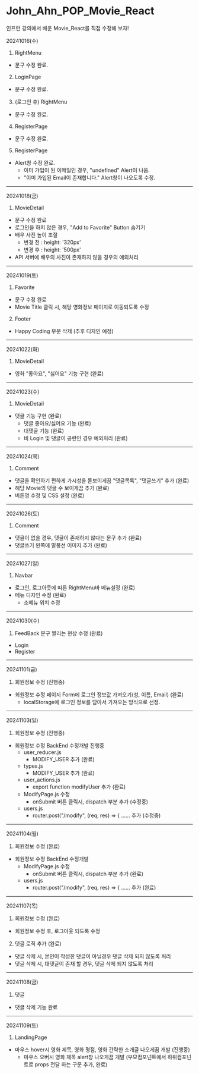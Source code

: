 # John_Ahn_POP_Movie_React

인프런 강의에서 배운 Movie_React를 직접 수정해 보자!

20241016(수)

1. RightMenu

- 문구 수정 완료.

2. LoginPage

- 문구 수정 완료.

3. (로그인 후) RightMenu

- 문구 수정 완료.

4. RegisterPage

- 문구 수정 완료.

5. RegisterPage

- Alert창 수정 완료.
  - 이미 가입이 된 이메일인 경우, "undefined" Alert이 나옴.
  - "이미 가입된 Email이 존재합니다." Alert창이 나오도록 수정.

---

20241018(금)

1. MovieDetail

- 문구 수정 완료
- 로그인을 하지 않은 경우, "Add to Favorite" Button 숨기기
- 배우 사진 높이 조절
  - 변경 전 : height: '320px'
  - 변경 후 : height: '500px'
- API 서버에 배우의 사진이 존재하지 않을 경우의 예외처리

---

20241019(토)

1. Favorite

- 문구 수정 완료
- Movie Title 클릭 시, 해당 영화정보 페이지로 이동되도록 수정

2. Footer

- Happy Coding 부분 삭제 (추후 디자인 예정)

---

20241022(화)

1. MovieDetail

- 영화 "좋아요", "싫어요" 기능 구현 (완료)

---

20241023(수)

1. MovieDetail

- 댓글 기능 구현 (완료)
  - 댓글 좋아요/싫어요 기능 (완료)
  - 대댓글 기능 (완료)
  - 비 Login 및 댓글이 공란인 경우 예외처리 (완료)

---

20241024(목)

1. Comment

- 댓글을 확인하기 편하게 가시성을 돋보이게끔 "댓글목록", "댓글쓰기" 추가 (완료)
- 해당 Movie의 댓글 수 보이게끔 추가 (완료)
- 버튼명 수정 및 CSS 설정 (완료)

---

20241026(토)

1. Comment

- 댓글이 없을 경우, 댓글이 존재하지 않다는 문구 추가 (완료)
- 댓글쓰기 왼쪽에 말풍선 이미지 추가 (완료)

---

20241027(일)

1. Navbar

- 로그인, 로그아웃에 따른 RightMenu바 메뉴설정 (완료)
- 메뉴 디자인 수정 (완료)
  - 소메뉴 위치 수정

---

20241030(수)

1. FeedBack 문구 짤리는 현상 수정 (완료)

- Login
- Register

---

20241101(금)

1. 회원정보 수정 (진행중)

- 회원정보 수정 페이지 Form에 로그인 정보값 가져오기(성, 이름, Email) (완료)
  - localStorage에 로그인 정보를 담아서 가져오는 방식으로 선정.

---

20241103(일)

1. 회원정보 수정 (진행중)

- 회원정보 수정 BackEnd 수정개발 진행중
  - user_reducer.js
    - MODIFY_USER 추가 (완료)
  - types.js
    - MODIFY_USER 추가 (완료)
  - user_actions.js
    - export function modifyUser 추가 (완료)
  - ModifyPage.js 수정
    - onSubmit 버튼 클릭시, dispatch 부분 추가 (수정중)
  - users.js
    - router.post("/modify", (req, res) => { ...... 추가 (수정중)

---

20241104(월)

1. 회원정보 수정 (완료)

- 회원정보 수정 BackEnd 수정개발
  - ModifyPage.js 수정
    - onSubmit 버튼 클릭시, dispatch 부분 추가 (완료)
  - users.js
    - router.post("/modify", (req, res) => { ...... 추가 (완료)

---

20241107(목)

1. 회원정보 수정 (완료)

- 회원정보 수정 후, 로그아웃 되도록 수정

2. 댓글 로직 추가 (완료)

- 댓글 삭제 시, 본인이 작성한 댓글이 아닐경우 댓글 삭제 되지 않도록 처리
- 댓글 삭제 시, 대댓글이 존재 할 경우, 댓글 삭제 되지 않도록 처리

---

20241108(금)

1. 댓글

- 댓글 삭제 기능 완료

---

20241109(토)

1. LandingPage

- 마우스 hover시 영화 제목, 영화 평점, 영화 간략한 소개글 나오게끔 개발 (진행중)
  - 마우스 오버시 영화 제목 alert창 나오게끔 개발 (부모컴포넌트에서 하위컴포넌트로 props 전달 하는 구문 추가, 완료)
